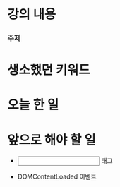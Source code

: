 ﻿# 강의 내용
### 주제




# 생소했던 키워드


# 오늘 한 일


# 앞으로 해야 할 일






- <input> 태그

- DOMContentLoaded 이벤트
